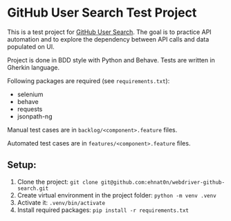 # GitHub User Search Test Project

This is a test project for [GitHub User Search](https://gh-users-search.netlify.app/). The goal is to practice API
automation and to explore the dependency between API calls and data populated on UI.

Project is done in BDD style with Python and Behave. Tests are written in Gherkin language.

Following packages are required (see `requirements.txt`):

- selenium
- behave
- requests
- jsonpath-ng

Manual test cases are in `backlog/<component>.feature` files.

Automated test cases are in `features/<component>.feature` files.

## Setup:

1. Clone the project: `git clone git@github.com:ehnat0n/webdriver-github-search.git`
2. Create virtual environment in the project folder: `python -m venv .venv`
3. Activate it: `.venv/bin/activate`
4. Install required packages: `pip install -r requirements.txt`
